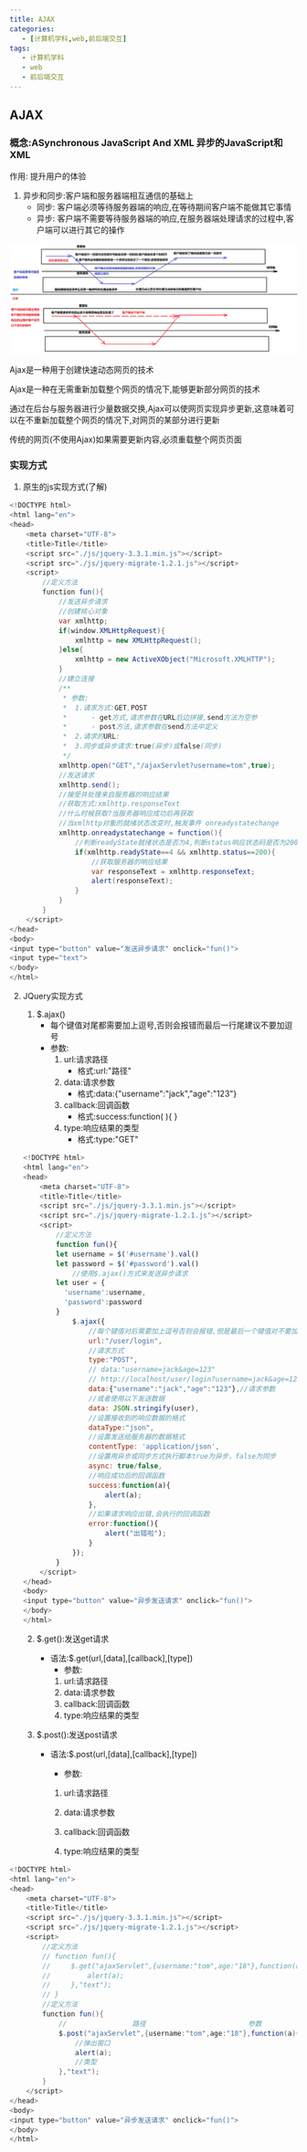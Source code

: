 ```yaml
---
title: AJAX
categories:
   - [计算机学科,web,前后端交互]
tags:
   - 计算机学科
   - web
   - 前后端交互
---
```


## AJAX

### 概念:ASynchronous JavaScript And XML 异步的JavaScript和XML

作用: 提升用户的体验

1. 异步和同步:客户端和服务器端相互通信的基础上
    - 同步: 客户端必须等待服务器端的响应,在等待期间客户端不能做其它事情
    - 异步: 客户端不需要等待服务器端的响应,在服务器端处理请求的过程中,客户端可以进行其它的操作

![image_2022-12-26-19-23-35](https://raw.githubusercontent.com/PigPigLetsGo/imeages/master/image_2022-12-26-19-23-35.png)

Ajax是一种用于创建快速动态网页的技术

Ajax是一种在无需重新加载整个网页的情况下,能够更新部分网页的技术

通过在后台与服务器进行少量数据交换,Ajax可以使网页实现异步更新,这意味着可以在不重新加载整个网页的情况下,对网页的某部分进行更新

传统的网页(不使用Ajax)如果需要更新内容,必须重载整个网页页面

### 实现方式

1. 原生的js实现方式(了解)

```java
<!DOCTYPE html>
<html lang="en">
<head>
    <meta charset="UTF-8">
    <title>Title</title>
    <script src="./js/jquery-3.3.1.min.js"></script>
    <script src="./js/jquery-migrate-1.2.1.js"></script>
    <script>
        //定义方法
        function fun(){
            //发送异步请求
            //创建核心对象
            var xmlhttp;
            if(window.XMLHttpRequest){
                xmlhttp = new XMLHttpRequest();
            }else{
                xmlhttp = new ActiveXObject("Microsoft.XMLHTTP");
            }
            //建立连接
            /**
             * 参数:
             *  1.请求方式:GET,POST
             *      - get方式,请求参数在URL后边拼接,send方法为空参
             *      - post方法,请求参数在send方法中定义
             *  2.请求的URL:
             *  3.同步或异步请求:true(异步)或false(同步)
             */  
            xmlhttp.open("GET","/ajaxServlet?username=tom",true);
            //发送请求
            xmlhttp.send();
            //接受并处理来自服务器的响应结果
            //获取方式:xmlhttp.responseText
            //什么时候获取?当服务器响应成功后再获取
            //当xmlhttp对象的就绪状态改变时,触发事件 onreadystatechange
            xmlhttp.onreadystatechange = function(){
                //判断readyState就绪状态是否为4,判断status响应状态码是否为200
                if(xmlhttp.readyState==4 && xmlhttp.status==200){
                    //获取服务器的响应结果
                    var responseText = xmlhttp.responseText;
                    alert(responseText);
                }
            }
        }
    </script>
</head>
<body>
<input type="button" value="发送异步请求" onclick="fun()">
<input type="text">
</body>
</html>
```

2. JQuery实现方式
    1. $.ajax()
        -  每个键值对尾都需要加上逗号,否则会报错而最后一行尾建议不要加逗号
        -  参数:
           1.  url:请求路径
               -  格式:url:"路径"
           2.  data:请求参数
               -  格式:data:{"username":"jack","age":"123"}
           3.  callback:回调函数
               -  格式:success:function( ){  }
           4.  type:响应结果的类型
               -  格式:type:"GET"
    
    ```js
    <!DOCTYPE html>
    <html lang="en">
    <head>
        <meta charset="UTF-8">
        <title>Title</title>
        <script src="./js/jquery-3.3.1.min.js"></script>
        <script src="./js/jquery-migrate-1.2.1.js"></script>
        <script>
            //定义方法
            function fun(){
            let username = $('#username').val()
            let password = $('#password').val()
                //使用$.ajax()方式来发送异步请求
            let user = {
              'username':username,
              'password':password
            }
                $.ajax({
                    //每个键值对后需要加上逗号否则会报错,但是最后一个键值对不要加逗号否则浏览器会报错           //请求路径
                    url:"/user/login",
                    //请求方式
                    type:"POST",
                    // data:"username=jack&age=123"
                    // http://localhost/user/login?username=jack&age=123
                    data:{"username":"jack","age":"123"},//请求参数
           		    //或者使用以下发送数据
                    data: JSON.stringify(user),
                    //设置接收到的响应数据的格式
                    dataType:"json",
                    //设置发送给服务器的数据格式
                    contentType: 'application/json',
                    //设置用异步或同步方式执行脚本true为异步，false为同步
                    async: true/false,
                    //响应成功后的回调函数
                    success:function(a){
                        alert(a);
                    },
                    //如果请求响应出错,会执行的回调函数
                    error:function(){
                        alert("出错啦");
                    }
                });
            }
        </script>
    </head>
    <body>
    <input type="button" value="异步发送请求" onclick="fun()">
    </body>
    </html>
    ```
    
    
    
    2.  $.get():发送get请求
    
        - 语法:$.get(url,[data],[callback],[type])
            - 参数:
            1. url:请求路径
            2. data:请求参数
            3. callback:回调函数
            4. type:响应结果的类型
    
    3.  $.post():发送post请求
    
        -  语法:$.post(url,[data],[callback],[type])
    
           - 参数:
    
           1. url:请求路径
    
           2.  data:请求参数
    
           3.  callback:回调函数
    
           4.  type:响应结果的类型

```java
<!DOCTYPE html>
<html lang="en">
<head>
    <meta charset="UTF-8">
    <title>Title</title>
    <script src="./js/jquery-3.3.1.min.js"></script>
    <script src="./js/jquery-migrate-1.2.1.js"></script>
    <script>
        //定义方法
        // function fun(){
        //     $.get("ajaxServlet",{username:"tom",age:"18"},function(a){
        //         alert(a);
        //     },"text");
        // }
        //定义方法
        function fun(){
            //                路径                         参数                  回调函数
            $.post("ajaxServlet",{username:"tom",age:"18"},function(a){
                //弹出窗口
                alert(a);
                //类型
            },"text");
        }
    </script>
</head>
<body>
<input type="button" value="异步发送请求" onclick="fun()">
</body>
</html>
```

